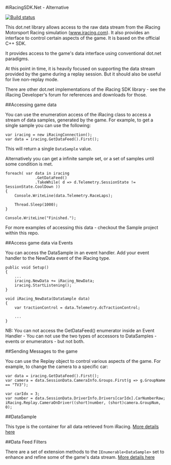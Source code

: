 #iRacingSDK.Net - Alternative

[![Build status](https://ci.appveyor.com/api/projects/status/853b0br452jiflwg?svg=true)](https://ci.appveyor.com/project/vipoo/iracingsdk-net)

This dot.net library allows access to the raw data stream from the iRacing Motorsport Racing simulation (www.iracing.com).  It also provides an interface to control certain aspects of the game.  It is based on the official C++ SDK.

It provides access to the game's data interface using conventional dot.net paradigms.

At this point in time, it is heavily focused on supporting the data stream provided by the game during a replay session.  But it should also be useful for live non-replay mode.

There are other dot.net implementations of the iRacing SDK library - see the iRacing Developer's forum for references and downloads for those.

##Accessing game data

You can use the enumeration access of the iRacing class to access a stream of data samples, generated by the game.  For example, to get a single sample you can use the following:

```
var iracing = new iRacingConnection();
var data = iracing.GetDataFeed().First();
```
 
This will return a single `DataSample` value.  

Alternatively you can get a infinite sample set, or a set of samples until some condition is met.

```
foreach( var data in iracing
             .GetDataFeed()
             .TakeWhile( d => d.Telemetry.SessionState != SessionState.CoolDown ))
{
    Console.WriteLine(data.Telemetry.RaceLaps);

    Thread.Sleep(1000);
}

Console.WriteLine("Finished.");

```
For more examples of accessing this data - checkout the Sample project within this repo.

##Access game data via Events

You can access the DataSample in an event handler.  Add your event handler to the NewData event of the iRacing type.

```
public void Setup()
{
    ...
    iracing.NewData += iRacing_NewData;
    iracing.StartListening();
}

void iRacing_NewData(DataSample data)
{
    var tractionControl = data.Telemetry.dcTractionControl;

    ...
}

```
NB:  You can not access the GetDataFeed() enumerator inside an Event Handler - You can not use the two types of accessors to DataSamples - events or enumerators - but not both.

##Sending Messages to the game

You can use the Replay object to control various aspects of the game.  For example, to change the camera to a specific car:

```
var data = iracing.GetDataFeed().First();
var camera = data.SessionData.CameraInfo.Groups.First(g => g.GroupName == "TV3");

var carIdx = 3;
var number = data.SessionData.DriverInfo.Drivers[carIdx].CarNumberRaw;
iRacing.Replay.CameraOnDriver((short)number, (short)camera.GroupNum, 0);
```

##DataSample

This type is the container for all data retrieved from iRacing.  [More details here](Docs/DataSample.md)

##Data Feed Filters

There are a set of extension methods to the `IEnumerable<DataSample>` set to enhance and refine some of the game's data stream.
[More details here](Docs/DataFeedFilters.md)
